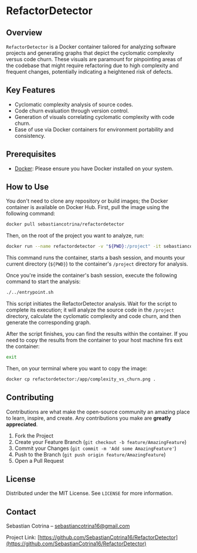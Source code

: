 # RefactorDetector

## Overview
`RefactorDetector` is a Docker container tailored for analyzing software projects and generating graphs that depict the cyclomatic complexity versus code churn. These visuals are paramount for pinpointing areas of the codebase that might require refactoring due to high complexity and frequent changes, potentially indicating a heightened risk of defects.

## Key Features
- Cyclomatic complexity analysis of source codes.
- Code churn evaluation through version control.
- Generation of visuals correlating cyclomatic complexity with code churn.
- Ease of use via Docker containers for environment portability and consistency.

## Prerequisites
- [Docker](https://www.docker.com/get-started): Please ensure you have Docker installed on your system.

## How to Use
You don't need to clone any repository or build images; the Docker container is available on Docker Hub. First, pull the image using the following command:

```sh
docker pull sebastiancotrina/refactordetector
```
Then, on the root of the project you want to analyze, run:
```sh
docker run --name refactordetector -v "${PWD}:/project" -it sebastiancotrina/refactordetector:latest /bin/bash
```
This command runs the container, starts a bash session, and mounts your current directory (`${PWD}`) to the container's `/project` directory for analysis.

Once you're inside the container's bash session, execute the following command to start the analysis:
```sh
./../entrypoint.sh
```
This script initiates the RefactorDetector analysis. Wait for the script to complete its execution; it will analyze the source code in the `/project` directory, calculate the cyclomatic complexity and code churn, and then generate the corresponding graph.

After the script finishes, you can find the results within the container. If you need to copy the results from the container to your host machine firs exit the container:
```sh
exit
```
Then, on your terminal where you want to copy the image:
```sh
docker cp refactordetector:/app/complexity_vs_churn.png .
```

## Contributing
Contributions are what make the open-source community an amazing place to learn, inspire, and create. Any contributions you make are **greatly appreciated**.

1. Fork the Project
2. Create your Feature Branch (`git checkout -b feature/AmazingFeature`)
3. Commit your Changes (`git commit -m 'Add some AmazingFeature'`)
4. Push to the Branch (`git push origin feature/AmazingFeature`)
5. Open a Pull Request

## License
Distributed under the MIT License. See `LICENSE` for more information.

## Contact
Sebastian Cotrina – sebastiancotrina16@gmail.com

Project Link: [https://github.com/SebastianCotrina16/RefactorDetector](https://github.com/SebastianCotrina16/RefactorDetector)